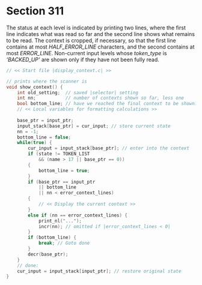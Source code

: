 # Section 311

The status at each level is indicated by printing two lines, where the first line indicates what was read so far and the second line shows what remains to be read.
The context is cropped, if necessary, so that the first line contains at most *HALF_ERROR_LINE* characters, and the second contains at most *ERROR_LINE*.
Non-current input levels whose *token_type* is *'BACKED_UP'* are shown only if they have not been fully read.

```c io/display_context.c
// << Start file |display_context.c| >>

// prints where the scanner is
void show_context() {
    int old_setting;  // saved |selector| setting
    int nn;           // number of contexts shown so far, less one
    bool bottom_line; // have we reached the final context to be shown?
    // << Local variables for formatting calculations >>
    
    base_ptr = input_ptr;
    input_stack[base_ptr] = cur_input; // store current state
    nn = -1;
    bottom_line = false;
    while(true) {
        cur_input = input_stack[base_ptr]; // enter into the context
        if (state != TOKEN_LIST
            && (name > 17 || base_ptr == 0))
        {
            bottom_line = true;
        }
        if (base_ptr == input_ptr
            || bottom_line
            || nn < error_context_lines)
        {
            // << Display the current context >>
        }
        else if (nn == error_context_lines) {
            print_nl("...");
            incr(nn); // omitted if |error_context_lines < 0|
        }
        if (bottom_line) {
            break; // Goto done
        }
        decr(base_ptr);
    }
    // done:
    cur_input = input_stack[input_ptr]; // restore original state
}
```
